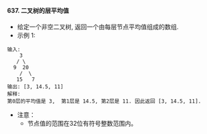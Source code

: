 #### 637. 二叉树的层平均值
- 给定一个非空二叉树, 返回一个由每层节点平均值组成的数组.
- 示例 1:
```
输入:
    3
   / \
  9  20
    /  \
   15   7
输出: [3, 14.5, 11]
解释:
第0层的平均值是 3,  第1层是 14.5, 第2层是 11. 因此返回 [3, 14.5, 11].
```
- 注意：
  - 节点值的范围在32位有符号整数范围内。